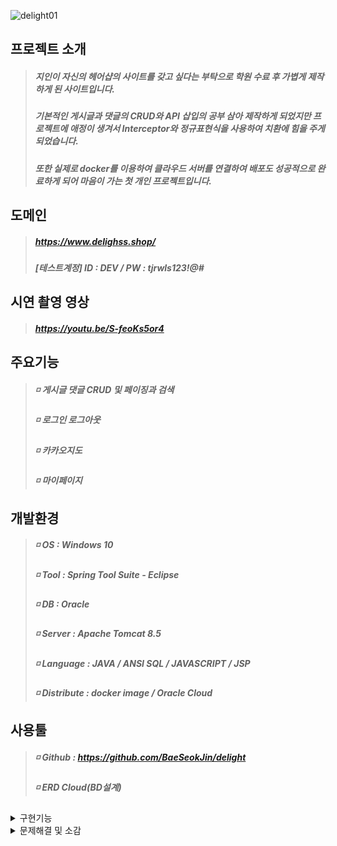 ![delight01](https://user-images.githubusercontent.com/80403344/155473947-8508a7c5-47fe-471b-b672-702e62fd446b.png)
## 프로젝트 소개
> ##### 지인이 자신의 헤어샵의 사이트를 갖고 싶다는 부탁으로 학원 수료 후 가볍게 제작하게 된 사이트입니다.<br>
> ##### 기본적인 게시글과 댓글의 CRUD와 API 삽입의 공부 삼아 제작하게 되었지만 프로젝트에 애정이 생겨서 Interceptor와 정규표현식을 사용하여 치환에 힘을 주게 되었습니다.<br>
> ##### 또한 실제로 docker를 이용하여 클라우드 서버를 연결하여 배포도 성공적으로 완료하게 되어 마음이 가는 첫 개인 프로젝트입니다.

## 도메인
> ##### https://www.delighss.shop/ <br>
> ##### [테스트계정] ID : DEV / PW : tjrwls123!@#

## 시연 촬영 영상
> ##### https://youtu.be/S-feoKs5or4

## 주요기능
> ##### ◽ 게시글 댓글 CRUD 및 페이징과 검색<br>
> ##### ◽ 로그인 로그아웃<br>
> ##### ◽ 카카오지도<br>
> ##### ◽ 마이페이지

## 개발환경
> ##### ◽ OS : Windows 10<br>
> ##### ◽ Tool : Spring Tool Suite - Eclipse<br>
> ##### ◽ DB : Oracle<br>
> ##### ◽ Server : Apache Tomcat 8.5<br>
> ##### ◽ Language : JAVA / ANSI SQL / JAVASCRIPT / JSP<br>
> ##### ◽ Distribute : docker image / Oracle Cloud

## 사용툴
> ##### ◽ Github : https://github.com/BaeSeokJin/delight<br>
> ##### ◽ ERD Cloud(BD설계)


<details>
<summary>구현기능</summary>
<div markdown="1">
	
> #### Join Validator
>> ##### DB에서 UNIQUE 제약조건을 걸지 않고 Controller단에서 새로 클래스를 생성하여 회원가입 제약조건을 만들었습니다.<br>
>> ##### DB에서 제약조건을 걸 경우 모든 클래스가 영향을 받으므로 추가적인 서비스를 구현하였을 때 제약조건으로 인해 다른 오류가 발생하는 것을 방지할 수 있으며 추후 오류 찾기도 번거롭기 때문입니다.<br>
>> ##### 또한 validator의 Controller와 DTO는 원하는 조건으로 구현이 가능하므로 다른 서비스에 영향이 받지 않는 유연성을 확보할 수 있어서 이렇게 구현하게 되었습니다.
	
> #### Password Encoding
>> ##### DelegatingPasswordEncoder를 사용하여 페스워드 인코딩을 구현하였습니다. 사진과 같이 같은 페스워드라도 다르게 인코딩이 되며 또한 복호화(Decoding)가 불가능하므로 비밀번호 유출로인한 2차 피해를 확실하게 방지할 수 있게 되었습니다.

> #### Cloudflare
>> ##### 배포를 하면서 클라우드 서버에서 http 연결을 위해 80 port의 방화벽만 열어 연결하였으나 https의 https의 443 port를 연결시켜 주기 위해 중간에 Cloudflare를 설정하여 443port를 80port로 치환시켜주어 port 추가 설정을 하지 않도록 만들었습니다.
	
</div>
</details>



<details>
<summary>문제해결 및 소감</summary>
<div markdown="1">

> #### ◽ Spring MVC의 LifeCycle에 대한 이해도가 낮은 상태로 프로젝트를 시작하였으나 프로젝트를 마친 시점에서는 이해도가 조금 올라간 것 같아서 기뻤습니다. 추가적으로 AOP와 거기에 사용되는 디자인 패턴이 MVC 설계 로직에 어떠한 영향을 미치는지에 대한 기술 부채를 느꼈습니다.

> #### ◽ 프로젝트를 배포하는 과정에서 CentOS 8 update가 안되어 찾아보니 2021년 12월 31일부터 설정파일 환경이 바뀌어 리눅스의 root에서 파일 변경하는 과정에 시간을 많이 소비하였습니다. 적어도 리눅스의 기초가 잡혀있었다면 간단히 해결될 문제여서 리눅스를 포함한 CS 지식의 필요성을 느끼며 자극을 받는 계기가 되었습니다.

> #### ◽ 자바스크립트로 유효성 검사를 만들면서 코드의 흐름을 이해할 수는 있으나 스스로 로직 설계는 시간이 걸린다는 것을 느끼고 자바스크립트에 대한 기초가 많이 부족하다는 것을 느꼈습니다. 타입추론과 유효 범위(scope)에 대해 더욱 공부할 계획입니다.

</div>
</details>
